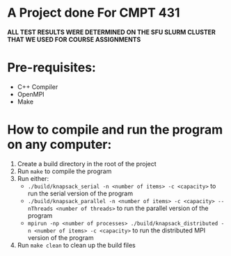 # A Project done For CMPT 431

**ALL TEST RESULTS WERE DETERMINED ON THE SFU SLURM CLUSTER THAT WE USED FOR COURSE ASSIGNMENTS**

# Pre-requisites:
- C++ Compiler
- OpenMPI
- Make

# How to compile and run the program on any computer:
1. Create a build directory in the root of the project
2. Run `make` to compile the program
3. Run either:
	- `./build/knapsack_serial -n <number of items> -c <capacity>` to run the serial version of the program
	- `./build/knapsack_parallel -n <number of items> -c <capacity> --nThreads <number of threads>` to run the parallel version of the program
	- `mpirun -np <number of processes> ./build/knapsack_distributed -n <number of items> -c <capacity>` to run the distributed MPI version of the program
4. Run `make clean` to clean up the build files


